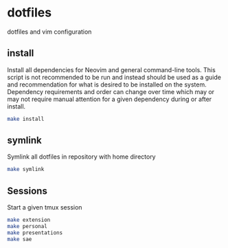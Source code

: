 # dotfiles

dotfiles and vim configuration

## install

Install all dependencies for Neovim and general command-line tools. This
script is not recommended to be run and instead should be used as a guide and
recommendation for what is desired to be installed on the system. Dependency
requirements and order can change over time which may or may not require manual
attention for a given dependency during or after install.

``` sh
make install
```

## symlink

Symlink all dotfiles in repository with home directory

``` sh
make symlink
```

## Sessions

Start a given tmux session

``` sh
make extension
make personal
make presentations
make sae
```
